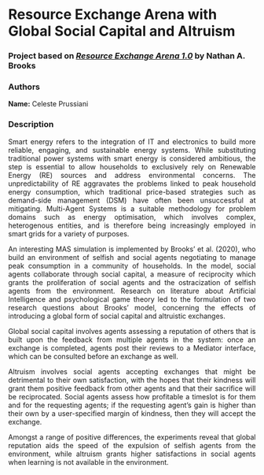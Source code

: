 # Resource Exchange Arena with Global Social Capital and Altruism


### Project based on [_Resource Exchange Arena 1.0_](https://github.com/NathanABrooks/ResourceExchangeArena) by Nathan A. Brooks

### Authors
**Name:** Celeste Prussiani

### Description
<p align="justify">
Smart energy refers to the integration of IT and electronics to build more reliable, engaging, and sustainable energy systems. While substituting traditional power systems with smart energy is considered ambitious, the step is essential to allow households to exclusively rely on Renewable Energy (RE) sources and address environmental concerns. The unpredictability of RE aggravates the problems linked to peak household energy consumption, which traditional price-based strategies such as demand-side management (DSM) have often been unsuccessful at mitigating. Multi-Agent Systems is a suitable methodology for problem domains such as energy optimisation, which involves complex, heterogenous entities, and is therefore being increasingly employed in smart grids for a variety of purposes.</p>

<p align="justify">
An interesting MAS simulation is implemented by Brooks’ et al. (2020), who build an environment of selfish and social agents negotiating to manage peak consumption in a community of households. In the model, social agents collaborate through social capital, a measure of reciprocity which grants the proliferation of social agents and the ostracization of selfish agents from the environment. Research on literature about Artificial Intelligence and psychological game theory led to the formulation of two research questions about Brooks’ model, concerning the effects of introducing a global form of social capital and altruistic exchanges.

  <p align="justify">
Global social capital involves agents assessing a reputation of others that is built upon the feedback from multiple agents in the system: once an exchange is completed, agents post their reviews to a Mediator interface, which can be consulted before an exchange as well.
 <p align="justify">
Altruism involves social agents accepting exchanges that might be detrimental to their own satisfaction, with the hopes that their kindness will grant them positive feedback from other agents and that their sacrifice will be reciprocated. Social agents assess how profitable a timeslot is for them and for the requesting agents; if the requesting agent’s gain is higher than their own by a user-specified margin of kindness, then they will accept the exchange.
<p align="justify">
Amongst a range of positive differences, the experiments reveal that global reputation aids the speed of the expulsion of selfish agents from the environment, while altruism grants higher satisfactions in social agents when learning is not available in the environment.</p>
